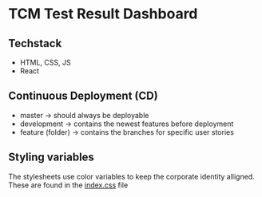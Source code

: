# TCM Test Result Dashboard

## Techstack
* HTML, CSS, JS
* React

## Continuous Deployment (CD)
* master -> should always be deployable
* development -> contains the newest features before deployment
* feature (folder) -> contains the branches for specific user stories

## Styling variables
The stylesheets use color variables to keep the corporate identity alligned. These are found in the [index.css](/src/index.css) file
